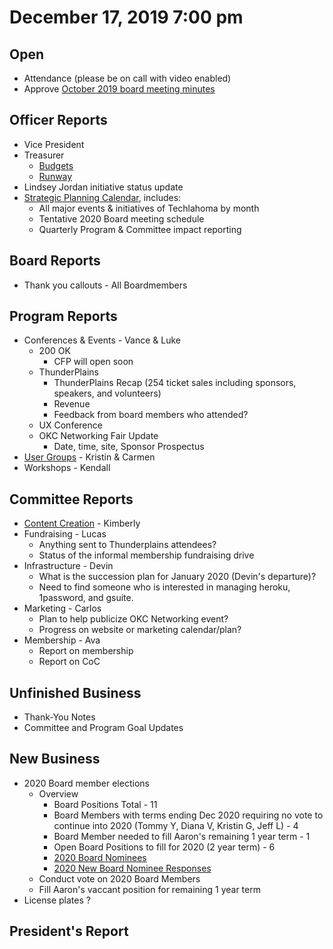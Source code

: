 # December 17, 2019 7:00 pm

## Open
* Attendance (please be on call with video enabled)
* Approve [October 2019 board meeting minutes](https://github.com/techlahoma/board_meetings/blob/master/2019/10_october_minutes.md)

## Officer Reports
* Vice President
* Treasurer
    - [Budgets](https://docs.google.com/spreadsheets/d/1tw-q8jl-9VMMZ2OmxKM6sCq0A82pPU8yLPMsnaI-DGE/edit?usp=sharing)
    - [Runway](https://docs.google.com/spreadsheets/d/1BdSo4lCJLIDFu0a3EfQ3AWu2wgmotYP-qIzIDC4PXsk/edit?usp=sharing)
* Lindsey Jordan initiative status update
* [Strategic Planning Calendar](https://docs.google.com/document/d/16OUR6s3VPc_iQeE-McC4fkjQzueREpA0VNWvitVAUy8/edit?usp=sharing), includes:
    - All major events & initiatives of Techlahoma by month
    - Tentative 2020 Board meeting schedule
    - Quarterly Program & Committee impact reporting

## Board Reports
* Thank you callouts - All Boardmembers

## Program Reports
* Conferences & Events - Vance & Luke
  * 200 OK
    - CFP will open soon
  * ThunderPlains
    - ThunderPlains Recap (254 ticket sales including sponsors, speakers, and volunteers)
    - Revenue
    - Feedback from board members who attended?
  * UX Conference
  * OKC Networking Fair Update
    - Date, time, site, Sponsor Prospectus
* [User Groups](https://github.com/techlahoma/board_meetings/blob/master/2019/attachments/12_UG_Report) - Kristin & Carmen
* Workshops - Kendall

## Committee Reports
* [Content Creation](https://github.com/techlahoma/board_meetings/blob/master/2019/attachments/12_content_creation.md) - Kimberly
* Fundraising - Lucas 
  * Anything sent to Thunderplains attendees?
  * Status of the informal membership fundraising drive
* Infrastructure - Devin
  * What is the succession plan for January 2020 (Devin's departure)?
  * Need to find someone who is interested in managing heroku, 1password, and gsuite.
* Marketing - Carlos
  * Plan to help publicize OKC Networking event?
  * Progress on website or marketing calendar/plan?
* Membership - Ava
  * Report on membership
  * Report on CoC

## Unfinished Business
* Thank-You Notes
* Committee and Program Goal Updates

## New Business
* 2020 Board member elections
  - Overview
    * Board Positions Total - 11
    * Board Members with terms ending Dec 2020 requiring no vote to continue into 2020 (Tommy Y, Diana V, Kristin G, Jeff L) - 4
    * Board Member needed to fill Aaron's remaining 1 year term - 1
    * Open Board Positions to fill for 2020 (2 year term) - 6
    * [2020 Board Nominees](https://docs.google.com/spreadsheets/d/1Fn2-vhg5Vuctgua2RCFtp-WCXbcDrvq2Nq-SlMnudcA/edit?usp=sharing)
    * [2020 New Board Nominee Responses](https://docs.google.com/spreadsheets/d/19bSOj5m1PqPufXYWTRR0Xh_MvEURCOpsarGvp3inI7w/edit?usp=sharing)
  - Conduct vote on 2020 Board Members
  - Fill Aaron's vaccant position for remaining 1 year term
* License plates ? 

## President's Report

